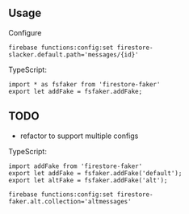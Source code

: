 

## Usage

Configure
```
firebase functions:config:set firestore-slacker.default.path='messages/{id}'
```

TypeScript:
```
import * as fsfaker from 'firestore-faker'
export let addFake = fsfaker.addFake;
```

## TODO

- refactor to support multiple configs

TypeScript:
```
import addFake from 'firestore-faker'
export let addFake = fsfaker.addFake('default');
export let altFake = fsfaker.addFake('alt');
```
```
firebase functions:config:set firestore-faker.alt.collection='altmessages'
```
